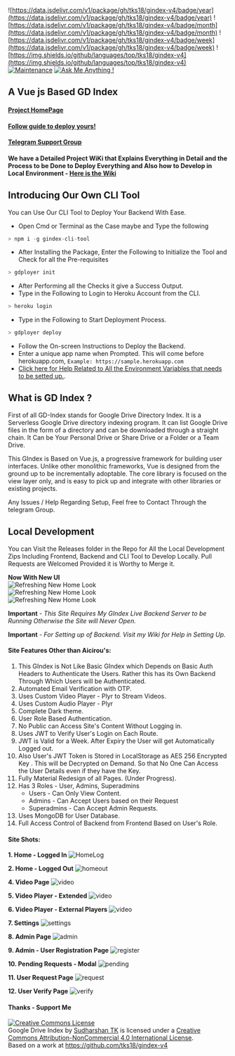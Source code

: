 ![https://data.jsdelivr.com/v1/package/gh/tks18/gindex-v4/badge/year](https://data.jsdelivr.com/v1/package/gh/tks18/gindex-v4/badge/year) ![https://data.jsdelivr.com/v1/package/gh/tks18/gindex-v4/badge/month](https://data.jsdelivr.com/v1/package/gh/tks18/gindex-v4/badge/month) ![https://data.jsdelivr.com/v1/package/gh/tks18/gindex-v4/badge/week](https://data.jsdelivr.com/v1/package/gh/tks18/gindex-v4/badge/week) ![https://img.shields.io/github/languages/top/tks18/gindex-v4](https://img.shields.io/github/languages/top/tks18/gindex-v4) [![Maintenance](https://img.shields.io/badge/Maintained%3F-yes-green.svg)](https://GitHub.com/Naereen/StrapDown.js/graphs/commit-activity) [![Ask Me Anything !](https://img.shields.io/badge/Ask%20me-anything-1abc9c.svg)](https://t.me/joinchat/MXJ4wk5Gs__QFZbvBdd_pg)

##  A Vue js Based GD Index

#### [Project HomePage](https://gen.infozy.tk/)
#### [Follow guide to deploy yours!](https://telegra.ph/Google-Drive-Ultimate-Index-07-04)
#### [Telegram Support Group](https://t.me/joinchat/MXJ4wk5Gs__QFZbvBdd_pg)

#### We have a Detailed Project WiKi that Explains Everything in Detail and the Process to be Done to Deploy Everything and Also how to Develop in Local Environment - [Here is the Wiki](https://github.com/tks18/gindex-v4/wiki)

## Introducing Our Own CLI Tool

You can Use Our CLI Tool to Deploy Your Backend With Ease.

* Open Cmd or Terminal as the Case maybe and Type the following

```js
> npm i -g gindex-cli-tool
```

* After Installing the Package, Enter the Following to Initialize the Tool and Check for all the Pre-requisites

```js
> gdployer init
```

* After Performing all the Checks it give a Success Output.
* Type in the Following to Login to Heroku Account from the CLI.

```js
> heroku login
```

* Type in the Following to Start Deployment Process.

```js
> gdployer deploy
```

* Follow the On-screen Instructions to Deploy the Backend.
* Enter a unique app name when Prompted. This will come before herokuapp.com, `Example: https://sample.herokuapp.com`
* [Click here for Help Related to All the Environment Variables that needs to be setted up.](https://github.com/tks18/gindex-v4/wiki/backend-envirnment-variables).

## What is GD Index ?

First of all GD-Index stands for Google Drive Directory Index. It is a Serverless Google Drive directory indexing program. It can list Google Drive files in the form of a directory and can be downloaded through a straight chain. It Can be Your Personal Drive or Share Drive or a Folder or a Team Drive.

This GIndex is Based on Vue.js, a progressive framework for building user interfaces. Unlike other monolithic frameworks, Vue is designed from the ground up to be incrementally adoptable. The core library is focused on the view layer only, and is easy to pick up and integrate with other libraries or existing projects.

Any Issues / Help Regarding Setup, Feel free to Contact Through the telegram Group.

## Local Development

You can Visit the Releases folder in the Repo for All the Local Development Zips Including Frontend, Backend and CLI Tool to Develop Locally. Pull Requests are Welcomed Provided it is Worthy to Merge it.

**Now With New UI**<br>
![Refreshing New Home Look](https://github.com/tks18/gindex-v4/blob/dark-mode-0-1/imgs/home.png?raw=true)<br>
![Refreshing New Home Look](https://github.com/tks18/gindex-v4/blob/dark-mode-0-1/imgs/home2.png?raw=true)<br>
![Refreshing New Home Look](https://github.com/tks18/gindex-v4/blob/dark-mode-0-1/imgs/home-nolog.png?raw=true)<br>

**Important** - _This Site Requires My GIndex Live Backend Server to be Running Otherwise the Site will Never Open._

**Important** - _For Setting up of Backend. Visit my Wiki for Help in Setting Up._

#### Site Features Other than Aicirou's:

1. This GIndex is Not Like Basic GIndex which Depends on Basic Auth  Headers to Authenticate the Users. Rather this has its Own Backend Through Which Users will be Authenticated.
2. Automated Email Verification with OTP.
3. Uses Custom Video Player - Plyr to Stream Videos.
4. Uses Custom Audio Player - Plyr
5. Complete Dark theme.
6. User Role Based Authentication.
7. No Public can Access Site's Content Without Logging in.
8. Uses JWT to Verify User's Login on Each Route.
9. JWT is Valid for a Week. After Expiry the User will get Automatically Logged out.
10. Also User's JWT Token is Stored in LocalStorage as AES 256 Encrypted Key . This will be Decrypted on Demand. So that No One Can Access the User Details even if they have the Key.
11. Fully Material Redesign of all Pages. (Under Progress).
12. Has 3 Roles - User, Admins, Superadmins
	- Users - Can Only View Content.
	- Admins - Can Accept Users based on their Request
	- Superadmins - Can Accept Admin Requests.
13. Uses MongoDB for User Database.
14. Full Access Control of Backend from Frontend Based on User's Role.

#### Site Shots:
**1. Home - Logged In**
![HomeLog](imgs/home.png)

**2. Home - Logged Out**
![homeout](imgs/homelogout.jpg)

**4. Video Page**
![video](imgs/videoPlayer.jpg)

**5. Video Player - Extended**
![video](imgs/videplayer2.jpg)

**6. Video Player - External Players**
![video](imgs/videoPlayer%20Modal.jpg)

**7. Settings**
![settings](imgs/settings.jpg)

**8. Admin Page**
![admin](imgs/adminpage.jpg)

**9. Admin - User Registration Page**
![register](imgs/newuserregister.jpg)

**10. Pending Requests - Modal**
![pending](imgs/pendinguser.jpeg)

**11. User Request Page**
![request](imgs/request.jpeg)

**12. User Verify Page**
![verify](imgs/verify.jpeg)


#### Thanks - Support Me

<a rel="license" href="http://creativecommons.org/licenses/by-nc/4.0/"><img alt="Creative Commons License" style="border-width:0" src="https://i.creativecommons.org/l/by-nc/4.0/88x31.png" /></a><br /><span xmlns:dct="http://purl.org/dc/terms/" href="http://purl.org/dc/dcmitype/InteractiveResource" property="dct:title" rel="dct:type">Google Drive Index</span> by <a xmlns:cc="http://creativecommons.org/ns#" href="https://github.com/tks18" property="cc:attributionName" rel="cc:attributionURL">Sudharshan TK</a> is licensed under a <a rel="license" href="http://creativecommons.org/licenses/by-nc/4.0/">Creative Commons Attribution-NonCommercial 4.0 International License</a>.<br />Based on a work at <a xmlns:dct="http://purl.org/dc/terms/" href="https://github.com/tks18/gindex-v4" rel="dct:source">https://github.com/tks18/gindex-v4</a>

